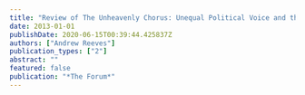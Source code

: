 ```yaml
---
title: "Review of The Unheavenly Chorus: Unequal Political Voice and the Broken Promise of Democracy by Kay Lehman Schlozman, Sidney Verba, and Henry E. Brady"
date: 2013-01-01
publishDate: 2020-06-15T00:39:44.425837Z
authors: ["Andrew Reeves"]
publication_types: ["2"]
abstract: ""
featured: false
publication: "*The Forum*"
---
```


